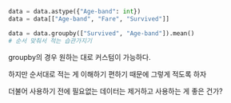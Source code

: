 

```python
data = data.astype({"Age-band": int})
data = data[["Age-band", "Fare", "Survived"]]

data = data.groupby(["Survived", "Age-band"]).mean()
# 순서 맞춰서 적는 습관가지기
```

groupby의 경우 원하는 대로 커스텀이 가능하다.

하지만 순서대로 적는 게 이해하기 편하기 때문에 그렇게 적도록 하자

더불어 사용하기 전에 필요없는 데이터는 제거하고 사용하는 게 좋은 건가?
